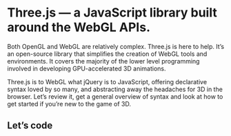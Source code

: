 # Three.js — a JavaScript library built around the WebGL APIs.

Both OpenGL and WebGL are relatively complex.
Three.js is here to help. It’s an open-source library that simplifies the creation of WebGL tools and environments. It covers the majority of the lower level programming involved in developing GPU-accelerated 3D animations.

Three.js is to WebGL what jQuery is to JavaScript, offering declarative syntax loved by so many, and abstracting away the headaches for 3D in the browser. Let’s review it, get a general overview of syntax and look at how to get started if you’re new to the game of 3D.

## Let’s code


